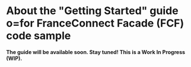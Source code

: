 # About the "Getting Started" guide o=for FranceConnect Facade (FCF) code sample

**The guide will be available soon. Stay tuned! This is a Work In Progress (WIP).**